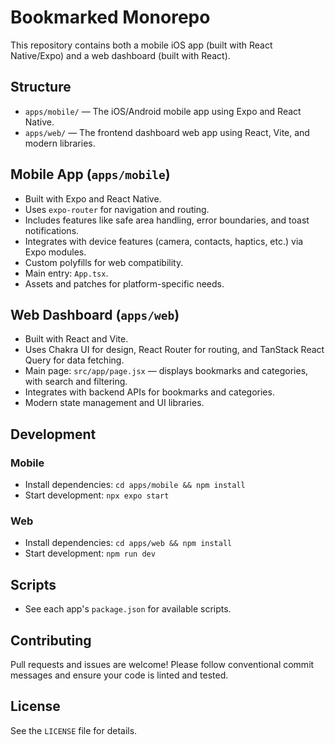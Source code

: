 
# Bookmarked Monorepo

This repository contains both a mobile iOS app (built with React Native/Expo) and a web dashboard (built with React).

## Structure

- `apps/mobile/` — The iOS/Android mobile app using Expo and React Native.
- `apps/web/` — The frontend dashboard web app using React, Vite, and modern libraries.

## Mobile App (`apps/mobile`)

- Built with Expo and React Native.
- Uses `expo-router` for navigation and routing.
- Includes features like safe area handling, error boundaries, and toast notifications.
- Integrates with device features (camera, contacts, haptics, etc.) via Expo modules.
- Custom polyfills for web compatibility.
- Main entry: `App.tsx`.
- Assets and patches for platform-specific needs.


## Web Dashboard (`apps/web`)

- Built with React and Vite.
- Uses Chakra UI for design, React Router for routing, and TanStack React Query for data fetching.
- Main page: `src/app/page.jsx` — displays bookmarks and categories, with search and filtering.
- Integrates with backend APIs for bookmarks and categories.
- Modern state management and UI libraries.

## Development

### Mobile

- Install dependencies: `cd apps/mobile && npm install`
- Start development: `npx expo start`


### Web

- Install dependencies: `cd apps/web && npm install`
- Start development: `npm run dev`


## Scripts

- See each app's `package.json` for available scripts.


## Contributing

Pull requests and issues are welcome! Please follow conventional commit messages and ensure your code is linted and tested.


## License

See the `LICENSE` file for details.

